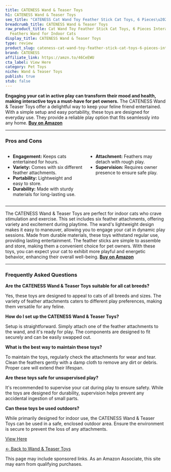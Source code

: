 ```yaml
---
title: CATENESS Wand & Teaser Toys
h1: CATENESS Wand & Teaser Toys
seo_title: "CATENESS Cat Wand Toy Feather Stick Cat Toys, 6 Pieces\u2026"
breadcrumb_title: CATENESS Wand & Teaser Toys
raw_product_title: Cat Wand Toy Feather Stick Cat Toys, 6 Pieces Interactive Cat Toy
  Feathers Wand for Indoor Cats
display_title: CATENESS Wand & Teaser Toys
type: review
product_slug: cateness-cat-wand-toy-feather-stick-cat-toys-6-pieces-interactive-cat-t-787d076b
brand: CATENESS
affiliate_link: https://amzn.to/46CeEWU
cta_label: View Here
category: Pet Toys
niche: Wand & Teaser Toys
publish: true
stub: false
---
```


<div id="intro" class="full-width">
  <p><strong>Engaging your cat in active play can transform their mood and health, making interactive toys a must-have for pet owners.</strong> The CATENESS Wand & Teaser Toys offer a delightful way to keep your feline friend entertained. With a simple setup and easy portability, these toys are designed for everyday use. They provide a reliable play option that fits seamlessly into any home. <a href="https://amzn.to/46CeEWU" rel="nofollow sponsored noopener" target="_blank"><strong>Buy on Amazon</strong></a></p>
</div>

<hr />
<h3 id="pros-cons">Pros and Cons</h3>
<div class="pc-grid" style="display:grid;grid-template-columns:1fr 1fr;gap:16px;">
  <ul>
    <li><strong>Engagement:</strong> Keeps cats entertained for hours.</li>
    <li><strong>Variety:</strong> Comes with six different feather attachments.</li>
    <li><strong>Portability:</strong> Lightweight and easy to store.</li>
    <li><strong>Durability:</strong> Made with sturdy materials for long-lasting use.</li>
  </ul>
  <ul>
    <li><strong>Attachment:</strong> Feathers may detach with rough play.</li>
    <li><strong>Supervision:</strong> Requires owner presence to ensure safe play.</li>
  </ul>
</div>
<hr />

<div class="full-width">
  <p>The CATENESS Wand & Teaser Toys are perfect for indoor cats who crave stimulation and exercise. This set includes six feather attachments, offering variety and excitement during playtime. The wand's lightweight design makes it easy to maneuver, allowing you to engage your cat in dynamic play sessions. Made from durable materials, these toys withstand regular use, providing lasting entertainment. The feather sticks are simple to assemble and store, making them a convenient choice for pet owners. With these toys, you can expect your cat to exhibit more playful and energetic behavior, enhancing their overall well-being. <a href="https://amzn.to/46CeEWU" rel="nofollow sponsored noopener" target="_blank"><strong>Buy on Amazon</strong></a></p>
</div>

<hr />
<h3 id="faqs">Frequently Asked Questions</h3>

<p><strong>Are the CATENESS Wand & Teaser Toys suitable for all cat breeds?</strong></p>
<p>Yes, these toys are designed to appeal to cats of all breeds and sizes. The variety of feather attachments caters to different play preferences, making them versatile for any feline.</p>

<p><strong>How do I set up the CATENESS Wand & Teaser Toys?</strong></p>
<p>Setup is straightforward. Simply attach one of the feather attachments to the wand, and it's ready for play. The components are designed to fit securely and can be easily swapped out.</p>

<p><strong>What is the best way to maintain these toys?</strong></p>
<p>To maintain the toys, regularly check the attachments for wear and tear. Clean the feathers gently with a damp cloth to remove any dirt or debris. Proper care will extend their lifespan.</p>

<p><strong>Are these toys safe for unsupervised play?</strong></p>
<p>It's recommended to supervise your cat during play to ensure safety. While the toys are designed for durability, supervision helps prevent any accidental ingestion of small parts.</p>

<p><strong>Can these toys be used outdoors?</strong></p>
<p>While primarily designed for indoor use, the CATENESS Wand & Teaser Toys can be used in a safe, enclosed outdoor area. Ensure the environment is secure to prevent the loss of any attachments.</p>
<p><a class="btn" href="https://amzn.to/46CeEWU" target="_blank" rel="nofollow sponsored noopener">View Here</a></p>
<p><a href="/roundups/pet-toys/wand-teaser-toys/">← Back to Wand & Teaser Toys</a></p>
<aside class="disclosure">This page may include sponsored links. As an Amazon Associate, this site may earn from qualifying purchases.</aside>
